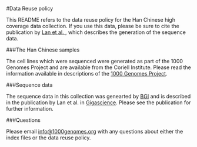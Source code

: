 #Data Reuse policy

This README refers to the data reuse policy for the Han Chinese high coverage data collection. If you use this data, please be sure to cite the publication by [Lan et al. ](https://academic.oup.com/gigascience/article/6/9/1/4056272), which describes the generation of the sequence data.

###The Han Chinese samples

The cell lines which were sequenced were generated as part of the 1000 Genomes Project and are available from the Coriell Institute. Please read the information available in descriptions of the [1000 Genomes Project](http://www.internationalgenome.org/about#g1k_data_reuse).

###Sequence data

The sequence data in this collection was genearted by [BGI](http://www.genomics.cn/index) and is described in the publication by Lan et al. in [Gigascience](https://academic.oup.com/gigascience/article/6/9/1/4056272). Please see the publication for further information.

###Questions

Please email info@1000genomes.org with any questions about either the index files or the data reuse policy.
